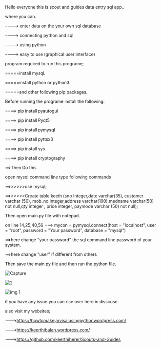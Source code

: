 Hello everyone this is scout and guides data entry sql app..

where you can.

----> enter data on the your own sql database

----> connecting python and sql

----> using python

----> easy to use (graphical user interface)

program required to run this programe;

=====install mysql.

=====install python or python3.

=====and other following pip packages.

Before running the programe install the following:

====> pip install pyautogui

====> pip install Pyqt5

====> pip install pymysql

====> pip install pyttsx3

====> pip install sys

====> pip install cryptography

==>Then Do this

open mysql command line type following commands

==>>>>>>use mysql;

==>>>>>>Create table keeth (sno Integer,date varchar(35), customer varchar (50), mob_no integer,address varchar(100),medname varchar(50) not null,qty integer , price integer, paymode varchar (50) not null);

Then open main.py file with notepad.

on line 14,25,40,56 ===> mycon = pymysql.connect(host = "localhost", user = "root", password = "Your password", database = "mysql") 

==>here change "your password" the sql command line password of your system.

==>here change "user" if different from others

Then save the main.py file and then run the python file.


![Capture](https://github.com/keerthiherer/scout-and-guides-data-entry-sql/assets/136905413/94f52598-21e0-476a-bd8d-4c70501a0c7c)





![2](https://github.com/keerthiherer/scout-and-guides-data-entry-sql/assets/136905413/300b7d44-00a5-44d2-89e1-69f6d3837108)





![img 1](https://github.com/keerthiherer/scout-and-guides-data-entry-sql/assets/136905413/25abc267-8659-4184-9259-2c673f37c81d)


if you have any issue you can rise over here in disscuse.

also visit my websites;

--->https://howtomakejarvisaiusingpythonwordpress.com/

--->https://keerthibalan.wordpress.com/

--->https://github.com/keerthiherer/Scouts-and-Guides
